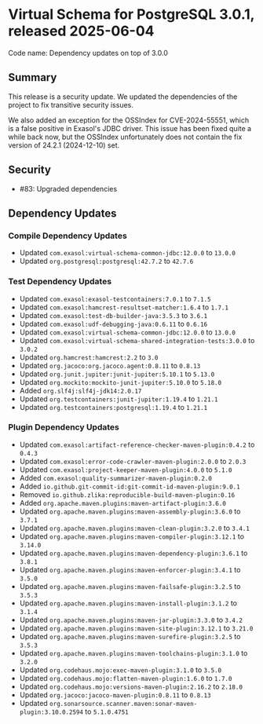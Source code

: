 # Virtual Schema for PostgreSQL 3.0.1, released 2025-06-04

Code name: Dependency updates on top of 3.0.0

## Summary

This release is a security update. We updated the dependencies of the project to fix transitive security issues.

We also added an exception for the OSSIndex for CVE-2024-55551, which is a false positive in Exasol's JDBC driver.
This issue has been fixed quite a while back now, but the OSSIndex unfortunately does not contain the fix version of 24.2.1 (2024-12-10) set.

## Security

* #83: Upgraded dependencies

## Dependency Updates

### Compile Dependency Updates

* Updated `com.exasol:virtual-schema-common-jdbc:12.0.0` to `13.0.0`
* Updated `org.postgresql:postgresql:42.7.2` to `42.7.6`

### Test Dependency Updates

* Updated `com.exasol:exasol-testcontainers:7.0.1` to `7.1.5`
* Updated `com.exasol:hamcrest-resultset-matcher:1.6.4` to `1.7.1`
* Updated `com.exasol:test-db-builder-java:3.5.3` to `3.6.1`
* Updated `com.exasol:udf-debugging-java:0.6.11` to `0.6.16`
* Updated `com.exasol:virtual-schema-common-jdbc:12.0.0` to `13.0.0`
* Updated `com.exasol:virtual-schema-shared-integration-tests:3.0.0` to `3.0.2`
* Updated `org.hamcrest:hamcrest:2.2` to `3.0`
* Updated `org.jacoco:org.jacoco.agent:0.8.11` to `0.8.13`
* Updated `org.junit.jupiter:junit-jupiter:5.10.1` to `5.13.0`
* Updated `org.mockito:mockito-junit-jupiter:5.10.0` to `5.18.0`
* Added `org.slf4j:slf4j-jdk14:2.0.17`
* Updated `org.testcontainers:junit-jupiter:1.19.4` to `1.21.1`
* Updated `org.testcontainers:postgresql:1.19.4` to `1.21.1`

### Plugin Dependency Updates

* Updated `com.exasol:artifact-reference-checker-maven-plugin:0.4.2` to `0.4.3`
* Updated `com.exasol:error-code-crawler-maven-plugin:2.0.0` to `2.0.3`
* Updated `com.exasol:project-keeper-maven-plugin:4.0.0` to `5.1.0`
* Added `com.exasol:quality-summarizer-maven-plugin:0.2.0`
* Added `io.github.git-commit-id:git-commit-id-maven-plugin:9.0.1`
* Removed `io.github.zlika:reproducible-build-maven-plugin:0.16`
* Added `org.apache.maven.plugins:maven-artifact-plugin:3.6.0`
* Updated `org.apache.maven.plugins:maven-assembly-plugin:3.6.0` to `3.7.1`
* Updated `org.apache.maven.plugins:maven-clean-plugin:3.2.0` to `3.4.1`
* Updated `org.apache.maven.plugins:maven-compiler-plugin:3.12.1` to `3.14.0`
* Updated `org.apache.maven.plugins:maven-dependency-plugin:3.6.1` to `3.8.1`
* Updated `org.apache.maven.plugins:maven-enforcer-plugin:3.4.1` to `3.5.0`
* Updated `org.apache.maven.plugins:maven-failsafe-plugin:3.2.5` to `3.5.3`
* Updated `org.apache.maven.plugins:maven-install-plugin:3.1.2` to `3.1.4`
* Updated `org.apache.maven.plugins:maven-jar-plugin:3.3.0` to `3.4.2`
* Updated `org.apache.maven.plugins:maven-site-plugin:3.12.1` to `3.21.0`
* Updated `org.apache.maven.plugins:maven-surefire-plugin:3.2.5` to `3.5.3`
* Updated `org.apache.maven.plugins:maven-toolchains-plugin:3.1.0` to `3.2.0`
* Updated `org.codehaus.mojo:exec-maven-plugin:3.1.0` to `3.5.0`
* Updated `org.codehaus.mojo:flatten-maven-plugin:1.6.0` to `1.7.0`
* Updated `org.codehaus.mojo:versions-maven-plugin:2.16.2` to `2.18.0`
* Updated `org.jacoco:jacoco-maven-plugin:0.8.11` to `0.8.13`
* Updated `org.sonarsource.scanner.maven:sonar-maven-plugin:3.10.0.2594` to `5.1.0.4751`
